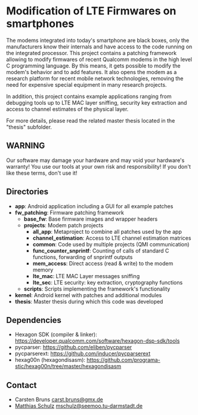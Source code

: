 # Modification of LTE Firmwares on smartphones

The modems integrated into today's smartphone are black boxes, only the manufacturers know their internals and have access to the code running on the integrated processor. This project contains a patching framework allowing to modify firmwares of recent Qualcomm modems in the high level C programming language. By this means, it gets possible to modify the modem's behavior and to add features. It also opens the modem as a research platform for recent mobile network technologies, removing the need for expensive special equipment in many research projects.

In addition, this project contains example applications ranging from debugging tools up to LTE MAC layer sniffing, security key extraction and access to channel estimates of the physical layer.

For more details, please read the related master thesis located in the "thesis" subfolder.

## WARNING

Our software may damage your hardware and may void your hardware's warranty! You use our tools at your own risk and responsibility! If you don't like these terms, don't use it!

## Directories

* **app**: Android application including a GUI for all example patches
* **fw_patching**: Firmware patching framework
    *  **base_fw**: Base firmware images and wrapper headers
    *  **projects**: Modem patch projects
        * **all_app**: Metaproject to combine all patches used by the app
        * **channel_estimation**: Access to LTE channel estimation matrices
        *  **common**: Code used by multiple projects (QMI communication)
        *  **func_counter_snprintf**: Counting of calls of standard C functions, forwarding of snprintf outputs
        *  **mem_access**: Direct access (read & write) to the modem memory
        *  **lte_mac**: LTE MAC Layer messages sniffing
        *  **lte_sec**: LTE security: key extraction, cryptography functions
  *  **scripts**: Scripts implementing the framework's functionality
* **kernel**: Android kernel with patches and additional modules
* **thesis**: Master thesis during which this code was developed

## Dependencies

* Hexagon SDK (compiler & linker): https://developer.qualcomm.com/software/hexagon-dsp-sdk/tools
* pycparser: https://github.com/eliben/pycparser
* pycparserext: https://github.com/inducer/pycparserext
* hexag00n (hexagondisasm): https://github.com/programa-stic/hexag00n/tree/master/hexagondisasm

## Contact

* Carsten Bruns <carst.bruns@gmx.de>
* [Matthias Schulz](https://seemoo.tu-darmstadt.de/mschulz) <mschulz@seemoo.tu-darmstadt.de>
